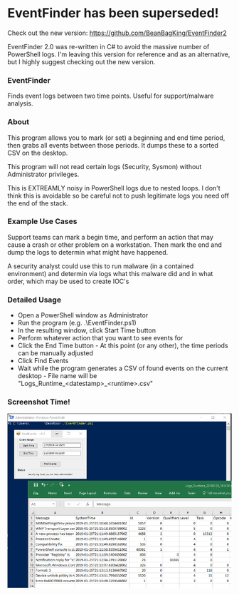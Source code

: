 # EventFinder has been superseded! 
Check out the new version: https://github.com/BeanBagKing/EventFinder2

EventFinder 2.0 was re-written in C# to avoid the massive number of PowerShell logs. I'm leaving this version for reference and as an alternative, but I highly suggest checking out the new version.

### EventFinder
Finds event logs between two time points. Useful for support/malware analysis.

### About
This program allows you to mark (or set) a beginning and end time period, then grabs all
events between those periods. It dumps these to a sorted CSV on the desktop. 

This program will not read certain logs (Security, Sysmon) without Administrator privileges.

This is EXTREAMLY noisy in PowerShell logs due to nested loops. I don't think this is avoidable
so be careful not to push legitimate logs you need off the end of the stack. 

### Example Use Cases
Support teams can mark a begin time, and perform an action that may cause a crash or
other problem on a workstation. Then mark the end and dump the logs to determin what might
have happened.

A security analyst could use this to run malware (in a contained environment) and determin
via logs what this malware did and in what order, which may be used to create IOC's

### Detailed Usage
* Open a PowerShell window as Administrator
* Run the program (e.g. .\EventFinder.ps1)
* In the resulting window, click Start Time button
* Perform whatever action that you want to see events for
* Click the End Time button -  At this point (or any other), the time periods can be manually adjusted
* Click Find Events
* Wait while the program generates a CSV of found events on the current desktop - File name will be "Logs_Runtime_\<datestamp>_\<runtime>.csv"

### Screenshot Time!
![EventFinder](https://raw.githubusercontent.com/BeanBagKing/EventFinder/master/EventFinder.png)
